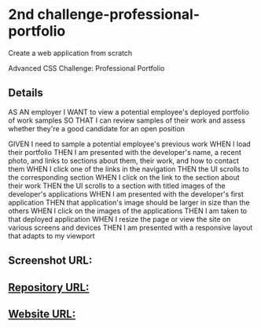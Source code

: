 <h1>2nd challenge-professional-portfolio
</h1>
Create a web application from scratch

<p>Advanced CSS Challenge: Professional Portfolio
</p>

<h2>
Details
</h2>

<p>
AS AN employer
I WANT to view a potential employee's deployed portfolio of work samples
SO THAT I can review samples of their work and assess whether they're a good candidate for an open position
</p>

<p>
GIVEN I need to sample a potential employee's previous work
WHEN I load their portfolio
THEN I am presented with the developer's name, a recent photo, and links to sections about them, their work, and how to contact them
WHEN I click one of the links in the navigation
THEN the UI scrolls to the corresponding section
WHEN I click on the link to the section about their work
THEN the UI scrolls to a section with titled images of the developer's applications
WHEN I am presented with the developer's first application
THEN that application's image should be larger in size than the others
WHEN I click on the images of the applications
THEN I am taken to that deployed application
WHEN I resize the page or view the site on various screens and devices
THEN I am presented with a responsive layout that adapts to my viewport
</p>

<h2>
Screenshot URL:
<a href="https://github.com/utake6d6/2-professional-portfolio/blob/master/assests/images/_C__Users_berto_Desktop_projects_challenge_2_portfolio_portfolio.html.png" target="_blank"</a> 
</h2>

<h2>
Repository URL:
<a href="https://github.com/utake6d6/2-professional-portfolio" target="_blank"</a>
</h2>

<h2>
Website URL:
<a href="</a>
</h2>
